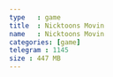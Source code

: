 ```yaml
---
type   : game
title  : Nicktoons Movin
name   : Nicktoons Movin
categories: [game]
telegram : 1145
size : 447 MB
---
```



